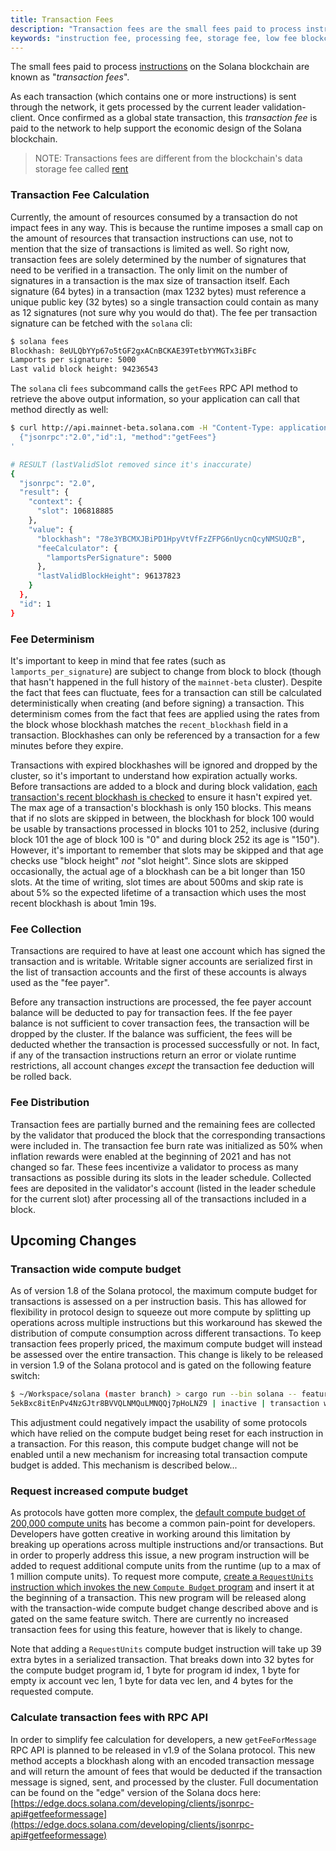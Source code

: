 ```yaml
---
title: Transaction Fees
description: "Transaction fees are the small fees paid to process instructions on the network. These fees are based on computation and an optional prioritization fee."
keywords: "instruction fee, processing fee, storage fee, low fee blockchain, gas, gwei, cheap network, affordable blockchain"
---
```


The small fees paid to process [instructions](./terminology.md#instruction) on the Solana blockchain are known as "_transaction fees_".

As each transaction (which contains one or more instructions) is sent through the network, it gets processed by the current leader validation-client. Once confirmed as a global state transaction, this _transaction fee_ is paid to the network to help support the economic design of the Solana blockchain.

> NOTE: Transactions fees are different from the blockchain's data storage fee called [rent](./rent.md)

### Transaction Fee Calculation

Currently, the amount of resources consumed by a transaction do not impact fees in any way. This is because the runtime imposes a small cap on the amount of resources that transaction instructions can use, not to mention that the size of transactions is limited as well. So right now, transaction fees are solely determined by the number of signatures that need to be verified in a transaction. The only limit on the number of signatures in a transaction is the max size of transaction itself. Each signature (64 bytes) in a transaction (max 1232 bytes) must reference a unique public key (32 bytes) so a single transaction could contain as many as 12 signatures (not sure why you would do that). The fee per transaction signature can be fetched with the `solana` cli:

```bash
$ solana fees
Blockhash: 8eULQbYYp67o5tGF2gxACnBCKAE39TetbYYMGTx3iBFc
Lamports per signature: 5000
Last valid block height: 94236543
```

The `solana` cli `fees` subcommand calls the `getFees` RPC API method to retrieve the above output information, so your application can call that method directly as well:

```bash
$ curl http://api.mainnet-beta.solana.com -H "Content-Type: application/json" -d '
  {"jsonrpc":"2.0","id":1, "method":"getFees"}
'

# RESULT (lastValidSlot removed since it's inaccurate)
{
  "jsonrpc": "2.0",
  "result": {
    "context": {
      "slot": 106818885
    },
    "value": {
      "blockhash": "78e3YBCMXJBiPD1HpyVtVfFzZFPG6nUycnQcyNMSUQzB",
      "feeCalculator": {
        "lamportsPerSignature": 5000
      },
      "lastValidBlockHeight": 96137823
    }
  },
  "id": 1
}
```

### Fee Determinism

It's important to keep in mind that fee rates (such as `lamports_per_signature`) are subject to change from block to block (though that hasn't happened in the full history of the `mainnet-beta` cluster). Despite the fact that fees can fluctuate, fees for a transaction can still be calculated deterministically when creating (and before signing) a transaction. This determinism comes from the fact that fees are applied using the rates from the block whose blockhash matches the `recent_blockhash` field in a transaction. Blockhashes can only be referenced by a transaction for a few minutes before they expire.

Transactions with expired blockhashes will be ignored and dropped by the cluster, so it's important to understand how expiration actually works. Before transactions are added to a block and during block validation, [each transaction's recent blockhash is checked](https://github.com/solana-labs/solana/blob/647aa926673e3df4443d8b3d9e3f759e8ca2c44b/runtime/src/bank.rs#L3482) to ensure it hasn't expired yet. The max age of a transaction's blockhash is only 150 blocks. This means that if no slots are skipped in between, the blockhash for block 100 would be usable by transactions processed in blocks 101 to 252, inclusive (during block 101 the age of block 100 is "0" and during block 252 its age is "150"). However, it's important to remember that slots may be skipped and that age checks use "block height" _not_ "slot height". Since slots are skipped occasionally, the actual age of a blockhash can be a bit longer than 150 slots. At the time of writing, slot times are about 500ms and skip rate is about 5% so the expected lifetime of a transaction which uses the most recent blockhash is about 1min 19s.

### Fee Collection

Transactions are required to have at least one account which has signed the transaction and is writable. Writable signer accounts are serialized first in the list of transaction accounts and the first of these accounts is always used as the "fee payer".

Before any transaction instructions are processed, the fee payer account balance will be deducted to pay for transaction fees. If the fee payer balance is not sufficient to cover transaction fees, the transaction will be dropped by the cluster. If the balance was sufficient, the fees will be deducted whether the transaction is processed successfully or not. In fact, if any of the transaction instructions return an error or violate runtime restrictions, all account changes _except_ the transaction fee deduction will be rolled back.

### Fee Distribution

Transaction fees are partially burned and the remaining fees are collected by the validator that produced the block that the corresponding transactions were included in. The transaction fee burn rate was initialized as 50% when inflation rewards were enabled at the beginning of 2021 and has not changed so far. These fees incentivize a validator to process as many transactions as possible during its slots in the leader schedule. Collected fees are deposited in the validator's account (listed in the leader schedule for the current slot) after processing all of the transactions included in a block.

## Upcoming Changes

### Transaction wide compute budget

As of version 1.8 of the Solana protocol, the maximum compute budget for transactions is assessed on a per instruction basis. This has allowed for flexibility in protocol design to squeeze out more compute by splitting up operations across multiple instructions but this workaround has skewed the distribution of compute consumption across different transactions. To keep transaction fees properly priced, the maximum compute budget will instead be assessed over the entire transaction. This change is likely to be released in version 1.9 of the Solana protocol and is gated on the following feature switch:

```bash
$ ~/Workspace/solana (master branch) > cargo run --bin solana -- feature status 5ekBxc8itEnPv4NzGJtr8BVVQLNMQuLMNQQj7pHoLNZ9 --url mainnet-beta
5ekBxc8itEnPv4NzGJtr8BVVQLNMQuLMNQQj7pHoLNZ9 | inactive | transaction wide compute cap
```

This adjustment could negatively impact the usability of some protocols which have relied on the compute budget being reset for each instruction in a transaction. For this reason, this compute budget change will not be enabled until a new mechanism for increasing total transaction compute budget is added. This mechanism is described below...

### Request increased compute budget

As protocols have gotten more complex, the [default compute budget of 200,000 compute units](https://github.com/solana-labs/solana/blob/647aa926673e3df4443d8b3d9e3f759e8ca2c44b/sdk/src/compute_budget.rs#L105) has become a common pain-point for developers. Developers have gotten creative in working around this limitation by breaking up operations across multiple instructions and/or transactions. But in order to properly address this issue, a new program instruction will be added to request additional compute units from the runtime (up to a max of 1 million compute units). To request more compute, [create a `RequestUnits` instruction which invokes the new `Compute Budget` program](https://github.com/solana-labs/solana/blob/647aa926673e3df4443d8b3d9e3f759e8ca2c44b/sdk/src/compute_budget.rs#L44) and insert it at the beginning of a transaction. This new program will be released along with the transaction-wide compute budget change described above and is gated on the same feature switch. There are currently no increased transaction fees for using this feature, however that is likely to change.

Note that adding a `RequestUnits` compute budget instruction will take up 39 extra bytes in a serialized transaction. That breaks down into 32 bytes for the compute budget program id, 1 byte for program id index, 1 byte for empty ix account vec len, 1 byte for data vec len, and 4 bytes for the requested compute.

### Calculate transaction fees with RPC API

In order to simplify fee calculation for developers, a new `getFeeForMessage` RPC API is planned to be released in v1.9 of the Solana protocol. This new method accepts a blockhash along with an encoded transaction message and will return the amount of fees that would be deducted if the transaction message is signed, sent, and processed by the cluster. Full documentation can be found on the "edge" version of the Solana docs here: [https://edge.docs.solana.com/developing/clients/jsonrpc-api#getfeeformessage](https://edge.docs.solana.com/developing/clients/jsonrpc-api#getfeeformessage)
